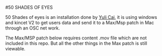#50 SHADES OF EYES

50 Shades of eyes is an installation done by [Yuli Cai](http://caiyuli.com), it is using windows and kincet V2 to get users data and send it to a Max/Msp patch in Mac through an OSC net work. 

The Max/MSP patch below requires content .mov file which are not included in this repo. But all the other things in the Max patch is still viewable.